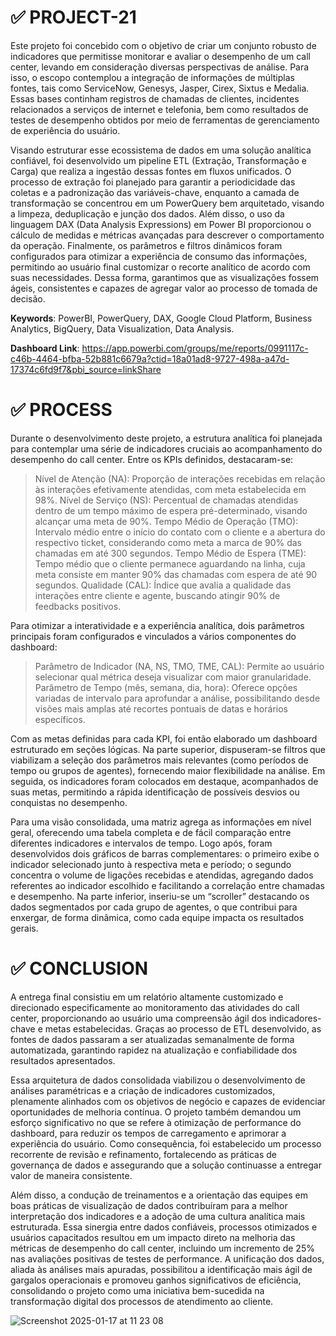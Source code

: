 # ✅ PROJECT-21

Este projeto foi concebido com o objetivo de criar um conjunto robusto de indicadores que permitisse monitorar e avaliar o desempenho de um call center, levando em consideração diversas perspectivas de análise. Para isso, o escopo contemplou a integração de informações de múltiplas fontes, tais como ServiceNow, Genesys, Jasper, Cirex, Sixtus e Medalia. Essas bases continham registros de chamadas de clientes, incidentes relacionados a serviços de internet e telefonia, bem como resultados de testes de desempenho obtidos por meio de ferramentas de gerenciamento de experiência do usuário.

Visando estruturar esse ecossistema de dados em uma solução analítica confiável, foi desenvolvido um pipeline ETL (Extração, Transformação e Carga) que realiza a ingestão dessas fontes em fluxos unificados. O processo de extração foi planejado para garantir a periodicidade das coletas e a padronização das variáveis-chave, enquanto a camada de transformação se concentrou em um PowerQuery bem arquitetado, visando a limpeza, deduplicação e junção dos dados. Além disso, o uso da linguagem DAX (Data Analysis Expressions) em Power BI proporcionou o cálculo de medidas e métricas avançadas para descrever o comportamento da operação. Finalmente, os parâmetros e filtros dinâmicos foram configurados para otimizar a experiência de consumo das informações, permitindo ao usuário final customizar o recorte analítico de acordo com suas necessidades. Dessa forma, garantimos que as visualizações fossem ágeis, consistentes e capazes de agregar valor ao processo de tomada de decisão.

**Keywords**: PowerBI, PowerQuery, DAX, Google Cloud Platform, Business Analytics, BigQuery, Data Visualization, Data Analysis.

**Dashboard Link**: https://app.powerbi.com/groups/me/reports/0991117c-c46b-4464-bfba-52b881c6679a?ctid=18a01ad8-9727-498a-a47d-17374c6fd9f7&pbi_source=linkShare

# ✅ PROCESS

Durante o desenvolvimento deste projeto, a estrutura analítica foi planejada para contemplar uma série de indicadores cruciais ao acompanhamento do desempenho do call center. Entre os KPIs definidos, destacaram-se:

> Nível de Atenção (NA): Proporção de interações recebidas em relação às interações efetivamente atendidas, com meta estabelecida em 98%.
> Nível de Serviço (NS): Percentual de chamadas atendidas dentro de um tempo máximo de espera pré-determinado, visando alcançar uma meta de 90%.
> Tempo Médio de Operação (TMO): Intervalo médio entre o início do contato com o cliente e a abertura do respectivo ticket, considerando como meta a marca de 90% das chamadas em até 300 segundos.
> Tempo Médio de Espera (TME): Tempo médio que o cliente permanece aguardando na linha, cuja meta consiste em manter 90% das chamadas com espera de até 90 segundos.
> Qualidade (CAL): Índice que avalia a qualidade das interações entre cliente e agente, buscando atingir 90% de feedbacks positivos.

Para otimizar a interatividade e a experiência analítica, dois parâmetros principais foram configurados e vinculados a vários componentes do dashboard:

> Parâmetro de Indicador (NA, NS, TMO, TME, CAL): Permite ao usuário selecionar qual métrica deseja visualizar com maior granularidade.
> Parâmetro de Tempo (mês, semana, dia, hora): Oferece opções variadas de intervalo para aprofundar a análise, possibilitando desde visões mais amplas até recortes pontuais de datas e horários específicos.

Com as metas definidas para cada KPI, foi então elaborado um dashboard estruturado em seções lógicas. Na parte superior, dispuseram-se filtros que viabilizam a seleção dos parâmetros mais relevantes (como períodos de tempo ou grupos de agentes), fornecendo maior flexibilidade na análise. Em seguida, os indicadores foram colocados em destaque, acompanhados de suas metas, permitindo a rápida identificação de possíveis desvios ou conquistas no desempenho.

Para uma visão consolidada, uma matriz agrega as informações em nível geral, oferecendo uma tabela completa e de fácil comparação entre diferentes indicadores e intervalos de tempo. Logo após, foram desenvolvidos dois gráficos de barras complementares: o primeiro exibe o indicador selecionado junto à respectiva meta e período; o segundo concentra o volume de ligações recebidas e atendidas, agregando dados referentes ao indicador escolhido e facilitando a correlação entre chamadas e desempenho. Na parte inferior, inseriu-se um “scroller” destacando os dados segmentados por cada grupo de agentes, o que contribui para enxergar, de forma dinâmica, como cada equipe impacta os resultados gerais.

# ✅ CONCLUSION

A entrega final consistiu em um relatório altamente customizado e direcionado especificamente ao monitoramento das atividades do call center, proporcionando ao usuário uma compreensão ágil dos indicadores-chave e metas estabelecidas. Graças ao processo de ETL desenvolvido, as fontes de dados passaram a ser atualizadas semanalmente de forma automatizada, garantindo rapidez na atualização e confiabilidade dos resultados apresentados.

Essa arquitetura de dados consolidada viabilizou o desenvolvimento de análises paramétricas e a criação de indicadores customizados, plenamente alinhados com os objetivos de negócio e capazes de evidenciar oportunidades de melhoria contínua. O projeto também demandou um esforço significativo no que se refere à otimização de performance do dashboard, para reduzir os tempos de carregamento e aprimorar a experiência do usuário. Como consequência, foi estabelecido um processo recorrente de revisão e refinamento, fortalecendo as práticas de governança de dados e assegurando que a solução continuasse a entregar valor de maneira consistente.

Além disso, a condução de treinamentos e a orientação das equipes em boas práticas de visualização de dados contribuíram para a melhor interpretação dos indicadores e a adoção de uma cultura analítica mais estruturada. Essa sinergia entre dados confiáveis, processos otimizados e usuários capacitados resultou em um impacto direto na melhoria das métricas de desempenho do call center, incluindo um incremento de 25% nas avaliações positivas de testes de performance. A unificação dos dados, aliada às análises mais apuradas, possibilitou a identificação mais ágil de gargalos operacionais e promoveu ganhos significativos de eficiência, consolidando o projeto como uma iniciativa bem-sucedida na transformação digital dos processos de atendimento ao cliente.

![Screenshot 2025-01-17 at 11 23 08](https://github.com/user-attachments/assets/679bc0a0-8430-40dd-bf77-14a263b6c8ea)

